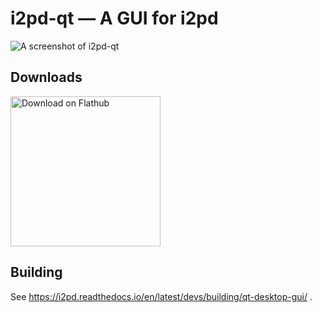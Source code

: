# i2pd-qt — A GUI for i2pd

![A screenshot of `i2pd-qt`](https://user-images.githubusercontent.com/19966907/184545373-5df5ce7d-6663-4550-ace6-ede24405d64e.png)

## Downloads

<a href='https://flathub.org/apps/details/website.i2pd.i2pd'><img width='240' alt='Download on Flathub' src='https://flathub.org/assets/badges/flathub-badge-en.png'/></a>

## Building

See https://i2pd.readthedocs.io/en/latest/devs/building/qt-desktop-gui/ .